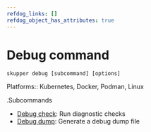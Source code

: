 ```yaml
---
refdog_links: []
refdog_object_has_attributes: true
---
```


# Debug command

```shell
skupper debug [subcommand] [options]
```

Platforms:: Kubernetes, Docker, Podman, Linux


.Subcommands

- [Debug check]({{site_prefix}}/commands/debug/check.html): Run diagnostic checks
- [Debug dump]({{site_prefix}}/commands/debug/dump.html): Generate a debug dump file
